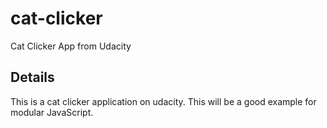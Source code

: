 # cat-clicker
Cat Clicker App from Udacity

## Details
 This is a cat clicker application on udacity. This will be a good example for
 modular JavaScript.
